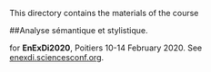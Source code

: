 
This directory contains the materials of the course

##Analyse sémantique et stylistique.

for **EnExDi2020**, Poitiers 10-14 February 2020. See [enexdi.sciencesconf.org](https://enexdi.sciencesconf.org).


